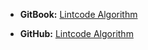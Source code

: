  + **GitBook:**  [Lintcode Algorithm](https://gg-1.gitbook.io/algorithms/)

 + **GitHub:**  [Lintcode Algorithm](https://github.com/ForestCold/Algorithms)
